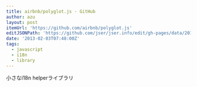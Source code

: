 ```yaml
---
title: airbnb/polyglot.js · GitHub
author: azu
layout: post
itemUrl: 'https://github.com/airbnb/polyglot.js'
editJSONPath: 'https://github.com/jser/jser.info/edit/gh-pages/data/2013/02/index.json'
date: '2013-02-03T07:48:00Z'
tags:
  - javascript
  - i18n
  - library
---
```

小さなi18n helperライブラリ
